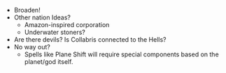 - Broaden!
- Other nation Ideas?
	- Amazon-inspired corporation
	- Underwater stoners?
- Are there devils? Is Collabris connected to the Hells?
- No way out?
	- Spells like Plane Shift will require special components based on the planet/god itself.